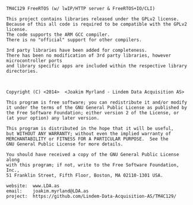     TM4C129 FreeRTOS (w/ lwIP/HTTP server & FreeRTOS+IO/CLI)

    This project contains libraries released under the GPLv2 license. 
    Because of this all code is required to be compatible with the GPLv2 license.
    The code supports the ARM GCC compiler. 
    There is no "official" support for other compilers.

    3rd party libraries have been added for completeness. 
    There has been no modification of 3rd party libraries, however microcontroller ports 
    and library specific apps are included within the respective library directories.


    
    Copyright (C) <2014>  <Joakim Myrland - Lindem Data Acquisition AS>

    This program is free software; you can redistribute it and/or modify
    it under the terms of the GNU General Public License as published by
    the Free Software Foundation; either version 2 of the License, or
    (at your option) any later version.

    This program is distributed in the hope that it will be useful,
    but WITHOUT ANY WARRANTY; without even the implied warranty of
    MERCHANTABILITY or FITNESS FOR A PARTICULAR PURPOSE.  See the
    GNU General Public License for more details.

    You should have received a copy of the GNU General Public License along
    with this program; if not, write to the Free Software Foundation, Inc.,
    51 Franklin Street, Fifth Floor, Boston, MA 02110-1301 USA.
    
    website:  www.LDA.as
    email:    joakim.myrland@LDA.as
    project:  https://github.com/Lindem-Data-Acquisition-AS/TM4C129/
